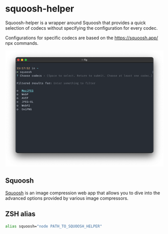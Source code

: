 # squoosh-helper

Squoosh-helper is a wrapper around Squoosh that provides a quick selection of codecs without specifying the configuration for every codec.

Configurations for specific codecs are based on the https://squoosh.app/ npx commands.

![squoosh-helper](./screenshot.png)

## Squoosh

[Squoosh](https://github.com/GoogleChromeLabs/squoosh) is an image compression web app that allows you to dive into the advanced options provided by various image compressors.

## ZSH alias

```bash
alias squoosh="node PATH_TO_SQUOOSH_HELPER"
```
